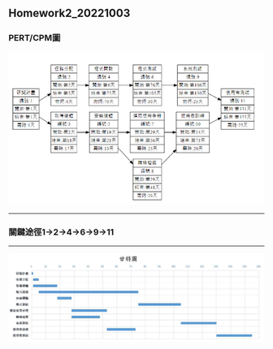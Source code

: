 ## Homework2_20221003

### PERT/CPM圖

![pert](pert.png "pert")

---
### 關鍵途徑1->2->4->6->9->11
---

![gantt](gantt.JPG "gantt")
